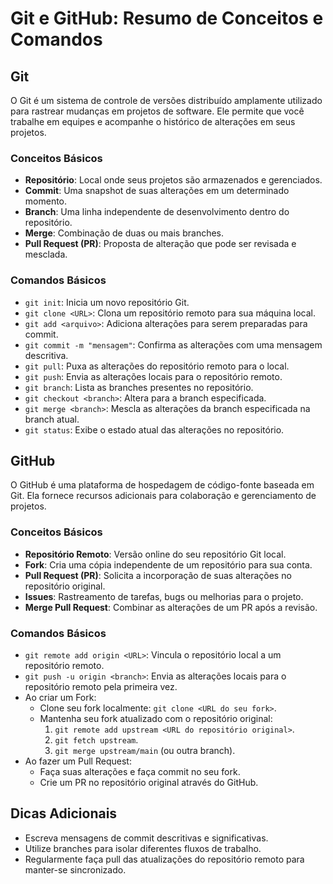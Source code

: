 # Git e GitHub: Resumo de Conceitos e Comandos

## Git

O Git é um sistema de controle de versões distribuído amplamente utilizado para rastrear mudanças em projetos de software. Ele permite que você trabalhe em equipes e acompanhe o histórico de alterações em seus projetos.

### Conceitos Básicos

- **Repositório**: Local onde seus projetos são armazenados e gerenciados.
- **Commit**: Uma snapshot de suas alterações em um determinado momento.
- **Branch**: Uma linha independente de desenvolvimento dentro do repositório.
- **Merge**: Combinação de duas ou mais branches.
- **Pull Request (PR)**: Proposta de alteração que pode ser revisada e mesclada.

### Comandos Básicos

- `git init`: Inicia um novo repositório Git.
- `git clone <URL>`: Clona um repositório remoto para sua máquina local.
- `git add <arquivo>`: Adiciona alterações para serem preparadas para commit.
- `git commit -m "mensagem"`: Confirma as alterações com uma mensagem descritiva.
- `git pull`: Puxa as alterações do repositório remoto para o local.
- `git push`: Envia as alterações locais para o repositório remoto.
- `git branch`: Lista as branches presentes no repositório.
- `git checkout <branch>`: Altera para a branch especificada.
- `git merge <branch>`: Mescla as alterações da branch especificada na branch atual.
- `git status`: Exibe o estado atual das alterações no repositório.

## GitHub

O GitHub é uma plataforma de hospedagem de código-fonte baseada em Git. Ela fornece recursos adicionais para colaboração e gerenciamento de projetos.

### Conceitos Básicos

- **Repositório Remoto**: Versão online do seu repositório Git local.
- **Fork**: Cria uma cópia independente de um repositório para sua conta.
- **Pull Request (PR)**: Solicita a incorporação de suas alterações no repositório original.
- **Issues**: Rastreamento de tarefas, bugs ou melhorias para o projeto.
- **Merge Pull Request**: Combinar as alterações de um PR após a revisão.

### Comandos Básicos

- `git remote add origin <URL>`: Vincula o repositório local a um repositório remoto.
- `git push -u origin <branch>`: Envia as alterações locais para o repositório remoto pela primeira vez.
- Ao criar um Fork:
  - Clone seu fork localmente: `git clone <URL do seu fork>`.
  - Mantenha seu fork atualizado com o repositório original:
    1. `git remote add upstream <URL do repositório original>`.
    2. `git fetch upstream`.
    3. `git merge upstream/main` (ou outra branch).
- Ao fazer um Pull Request:
  - Faça suas alterações e faça commit no seu fork.
  - Crie um PR no repositório original através do GitHub.

## Dicas Adicionais

- Escreva mensagens de commit descritivas e significativas.
- Utilize branches para isolar diferentes fluxos de trabalho.
- Regularmente faça pull das atualizações do repositório remoto para manter-se sincronizado.

